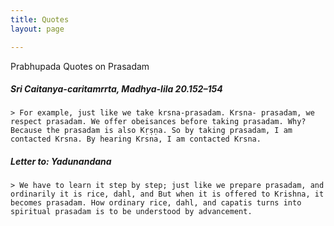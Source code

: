 ```yaml
---
title: Quotes
layout: page

---
```

Prabhupada Quotes on Prasadam

##### Sri Caitanya-caritamrrta, Madhya-lila 20.152–154
    > For example, just like we take krsna-prasadam. Krsna- prasadam, we respect prasadam. We offer obeisances before taking prasadam. Why? Because the prasadam is also Kṛṣṇa. So by taking prasadam, I am contacted Krsna. By hearing Krsna, I am contacted Krsna.

##### Letter to: Yadunandana
    > We have to learn it step by step; just like we prepare prasadam, and ordinarily it is rice, dahl, and But when it is offered to Krishna, it becomes prasadam. How ordinary rice, dahl, and capatis turns into spiritual prasadam is to be understood by advancement.